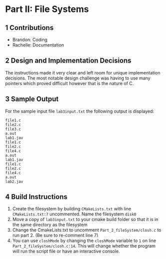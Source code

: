 # Part II: File Systems

## 1 Contributions
- Brandon: Coding
- Rachelle: Documentation

## 2 Design and Implementation Decisions
The instructions made it very clear and left room for unique implementation decisions. The most notable design challenge was having to use many pointers which proved difficult however that is the nature of C.

## 3 Sample Output
For the sample input file `lab3input.txt` the following output is displayed:
```
file1.c
file2.c
file3.c
a.out
lab1.jav
file1.c
file2.c
file4.c
a.out
lab1.jav
file1.c
file2.c
file4.c
a.out
lab2.jav
```

## 4 Build Instructions   
1. Create the filesystem by building `CMakeLists.txt` with line `CMakeLists.txt:7` uncommented. Name the filesystem `disk0`
2. Move a copy of `lab3input.txt` to your cmake build folder so that it is in the same directory as the filesystem
3. Change the CmakeLists.txt to uncomment `Part_2_fileSystem/closh.c` to run part 2. (Be sure to re-comment line 7)
4. You can use `closhMode` by changing the `closhMode` variable to `1` on line `Part_2_fileSystem/closh.c:14`. This will change whether the program will run the script file or have an interactive console.
